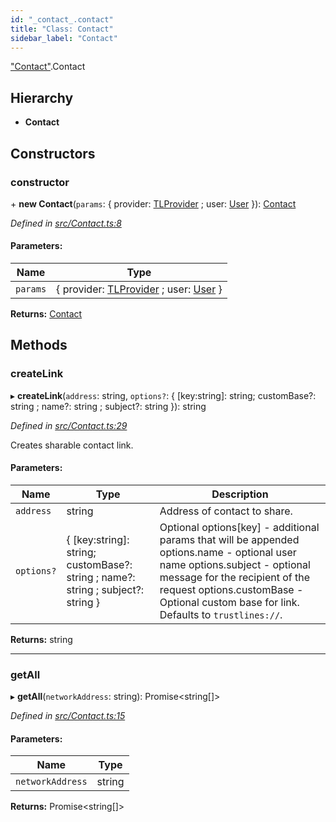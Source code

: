 ```yaml
---
id: "_contact_.contact"
title: "Class: Contact"
sidebar_label: "Contact"
---
```


["Contact"](../modules/_contact_.md).Contact

## Hierarchy

* **Contact**

## Constructors

### constructor

\+ **new Contact**(`params`: { provider: [TLProvider](../interfaces/_providers_tlprovider_.tlprovider.md) ; user: [User](_user_.user.md)  }): [Contact](_contact_.contact.md)

*Defined in [src/Contact.ts:8](https://github.com/trustlines-protocol/clientlib/blob/8b30ce1/src/Contact.ts#L8)*

#### Parameters:

Name | Type |
------ | ------ |
`params` | { provider: [TLProvider](../interfaces/_providers_tlprovider_.tlprovider.md) ; user: [User](_user_.user.md)  } |

**Returns:** [Contact](_contact_.contact.md)

## Methods

### createLink

▸ **createLink**(`address`: string, `options?`: { [key:string]: string; customBase?: string ; name?: string ; subject?: string  }): string

*Defined in [src/Contact.ts:29](https://github.com/trustlines-protocol/clientlib/blob/8b30ce1/src/Contact.ts#L29)*

Creates sharable contact link.

#### Parameters:

Name | Type | Description |
------ | ------ | ------ |
`address` | string | Address of contact to share. |
`options?` | { [key:string]: string; customBase?: string ; name?: string ; subject?: string  } | Optional        options[key] - additional params that will be appended        options.name - optional user name        options.subject - optional message for the recipient of the request        options.customBase - Optional custom base for link. Defaults to `trustlines://`.  |

**Returns:** string

___

### getAll

▸ **getAll**(`networkAddress`: string): Promise&#60;string[]>

*Defined in [src/Contact.ts:15](https://github.com/trustlines-protocol/clientlib/blob/8b30ce1/src/Contact.ts#L15)*

#### Parameters:

Name | Type |
------ | ------ |
`networkAddress` | string |

**Returns:** Promise&#60;string[]>
